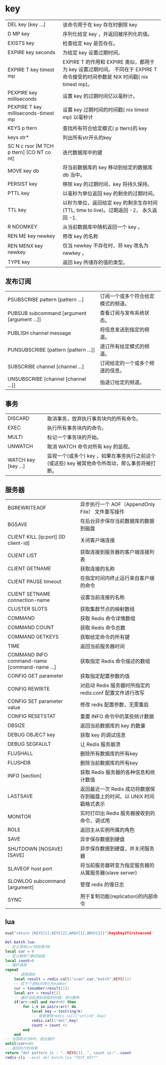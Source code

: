 # key

|   |   |
|---|---|
|DEL key [key …]|该命令用于在 key 存在时删除 key|
|D MP key|序列化给定 key ，并返回被序列化的值。|
|EXISTS key|检查给定 key  是否存在。|
|EXPIRE key seconds|为给定 key 设置过期时间。|
|EXPIRE T key timest mp|EXPIRE T 的作用和 EXPIRE 类似，都用于为 key 设置过期时间。 不同在于 EXPIRE T 命令接受的时间参数是  NIX 时间戳( nix timest mp)。|
|PEXPIRE key milliseconds|设置 key 的过期时间亿以毫秒计。|
|PEXPIRE T key milliseconds-timest mp|设置 key 过期时间的时间戳( nix timest mp) 以毫秒计|
|KEYS p ttern|查找所有符合给定模式( p ttern)的 key|
|keys str*|列出所有str开头的key|
|SC N c rsor [M TCH p ttern] [CO NT co nt]|迭代数据库中的键 |
|MOVE key db|将当前数据库的 key 移动到给定的数据库 db 当中。|
|PERSIST key|移除 key 的过期时间，key 将持久保持。|
|PTTL key|以毫秒为单位返回 key 的剩余的过期时间。|
|TTL key|以秒为单位，返回给定 key 的剩余生存时间(TTL, time to live)。过期返回 -2， 永久返回 -1.|
|R NDOMKEY|从当前数据库中随机返回一个 key 。|
|REN ME key newkey|修改 key 的名称|
|REN MENX key newkey|仅当 newkey 不存在时，将 key 改名为 newkey 。|
|TYPE key|返回 key 所储存的值的类型。|

## 发布订阅

|   |   |
|---|---|
|PSUBSCRIBE pattern [pattern ...]|订阅一个或多个符合给定模式的频道。|
|PUBSUB subcommand [argument [argument ...]]|查看订阅与发布系统状态。|
|PUBLISH channel message|将信息发送到指定的频道。|
|PUNSUBSCRIBE [pattern [pattern ...]]|退订所有给定模式的频道。|
|SUBSCRIBE channel [channel ...]|订阅给定的一个或多个频道的信息。|
|UNSUBSCRIBE [channel [channel ...]]|指退订给定的频道。|

## 事务

|   |   |
|---|---|
|DISCARD|取消事务，放弃执行事务块内的所有命令。|
|EXEC|执行所有事务块内的命令。|
|MULTI|标记一个事务块的开始。|
|UNWATCH|取消 WATCH 命令对所有 key 的监视。|
|WATCH key [key ...]|监视一个(或多个) key ，如果在事务执行之前这个(或这些) key 被其他命令所改动，那么事务将被打断。|

## 服务器

|   |   |
|---|---|
|BGREWRITEAOF|异步执行一个 AOF（AppendOnly File） 文件重写操作|
|BGSAVE|在后台异步保存当前数据库的数据到磁盘|
|CLIENT KILL [ip:port] [ID client-id]|关闭客户端连接|
|CLIENT LIST|获取连接到服务器的客户端连接列表|
|CLIENT GETNAME|获取连接的名称|
|CLIENT PAUSE timeout|在指定时间内终止运行来自客户端的命令|
|CLIENT SETNAME connection-name|设置当前连接的名称|
|CLUSTER SLOTS|获取集群节点的映射数组|
|COMMAND|获取 Redis 命令详情数组|
|COMMAND COUNT|获取 Redis 命令总数|
|COMMAND GETKEYS|获取给定命令的所有键|
|TIME|返回当前服务器时间|
|COMMAND INFO command-name [command-name ...]|获取指定 Redis 命令描述的数组|
|CONFIG GET parameter|获取指定配置参数的值|
|CONFIG REWRITE|对启动 Redis 服务器时所指定的 redis.conf 配置文件进行改写|
|CONFIG SET parameter value|修改 redis 配置参数，无需重启|
|CONFIG RESETSTAT|重置 INFO 命令中的某些统计数据|
|DBSIZE|返回当前数据库的 key 的数量|
|DEBUG OBJECT key|获取 key 的调试信息|
|DEBUG SEGFAULT|让 Redis 服务崩溃|
|FLUSHALL|删除所有数据库的所有key|
|FLUSHDB|删除当前数据库的所有key|
|INFO [section]|获取 Redis 服务器的各种信息和统计数值|
|LASTSAVE|返回最近一次 Redis 成功将数据保存到磁盘上的时间，以 UNIX 时间戳格式表示|
|MONITOR|实时打印出 Redis 服务器接收到的命令，调试用|
|ROLE|返回主从实例所属的角色|
|SAVE|异步保存数据到硬盘|
|SHUTDOWN [NOSAVE] [SAVE]|异步保存数据到硬盘，并关闭服务器|
|SLAVEOF host port|将当前服务器转变为指定服务器的从属服务器(slave server)|
|SLOWLOG subcommand [argument]|管理 redis 的慢日志|
|SYNC|用于复制功能(replication)的内部命令|

## lua

```lua
eval"return {KEYS[1],KEYS[2],ARGV[1],ARGV[2]}"2key1key2firstsecond
```

```lua
Del-batch.lua: 
-- 定义游标cur初始值为0 
local cur = 0 
-- 定义删除个数初始值 
local count=0 
-- 循环调用 
repeat 
    -- 调用游标 
    local result = redis.call("scan",cur,"match",KEYS[1]) 
    -- 将下个游标点转化为number 
    cur = tonumber(result[1]) 
    local arr = result[2] 
    -- 循环当前游标获取到的值，进行删除 
    if(arr~=nil and #arr>0) then 
        for i,k in pairs(arr) do 
            local key = tostring(k) 
            -- 或者使用redis.call("unlink",key) 
            redis.call("del",key) 
            count = count +1 
        end 
    end 
-- 当游标点为0时，退出循环 
until(cur<=0) 
-- 返回执行的结果 
return "del pattern is : "..KEYS[1]..", count is:"..count
redis-cli --eval del-batch.lua "TEST_KEY*"
```
